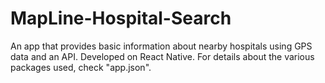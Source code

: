 # MapLine-Hospital-Search
An app that provides basic information about nearby hospitals using GPS data and an API. Developed on React Native. 
For details about the various packages used, check "app.json".
